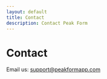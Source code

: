 ```yaml
---
layout: default
title: Contact
description: Contact Peak Form
---
```


# Contact
Email us: <a href="mailto:support@peakformapp.com">support@peakformapp.com</a>
